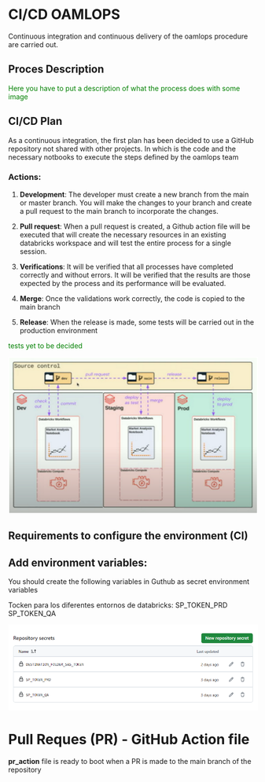 # CI/CD OAMLOPS

Continuous integration and continuous delivery of the oamlops procedure are carried out.

## Proces Description

<p style="color: green;"> Here you have to put a description of what the process does with some image</p>


## CI/CD Plan
As a continuous integration, the first plan has been decided to use a GitHub repository not shared with other projects. In which is the code and the necessary notbooks to execute the steps defined by the oamlops team

### Actions:

1. **Development**: The developer must create a new branch from the main or master branch. You will make the changes to your branch and create a pull request to the main branch to incorporate the changes.

2. **Pull request**: When a pull request is created, a Github action file will be executed that will create the necessary resources in an existing databricks workspace and will test the entire process for a single session.

3. **Verifications**: It will be verified that all processes have completed correctly and without errors. It will be verified that the results are those expected by the process and its performance will be evaluated.

4. **Merge**: Once the validations work correctly, the code is copied to the main branch

5. **Release**: When the release is made, some tests will be carried out in the production environment
<p style="color: green;"> tests yet to be decided </p>

<p align="center">
  <img src="images/cicdplan.PNG" alt="CI/CD plan" style="border: 2px solid white;">
</p>


## Requirements to configure the environment (CI)


## Add environment variables:

You should create the following variables in Guthub as secret environment variables

Tocken para los diferentes entornos de databricks:
SP_TOKEN_PRD
SP_TOKEN_QA

<p align="center">
  <img src="images/secrets.PNG" alt="Environment Variables" style="border: 2px solid white;">
</p>


# Pull Reques (PR) - GitHub Action file

**pr_action** file is ready to boot when a PR is made to the main branch of the repository

